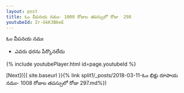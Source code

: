```yaml
---
layout: post
title: ఓం వీపనయ నమః- 1008 రోజుల తపస్సులో రోజు  298
youtubeId: Zr-GkK3B6eE
---
```

 
 
 ఓం వీపనయ నమః  
 
 -  ఎవరు ధరను పేర్కొనలేదు 
 
  
 
  
 
 
 
 
 
 


{% include youtubePlayer.html id=page.youtubeId %}
 
[Next]({{ site.baseurl }}{% link  split1/_posts/2018-03-11-ఓం భిక్షు రూపాయ నమః- 1008 రోజుల తపస్సులో రోజు  297.md%})
 
